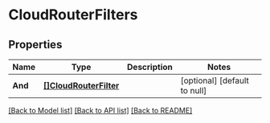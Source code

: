 # CloudRouterFilters

## Properties
Name | Type | Description | Notes
------------ | ------------- | ------------- | -------------
**And** | [**[]CloudRouterFilter**](CloudRouterFilter.md) |  | [optional] [default to null]

[[Back to Model list]](../README.md#documentation-for-models) [[Back to API list]](../README.md#documentation-for-api-endpoints) [[Back to README]](../README.md)

